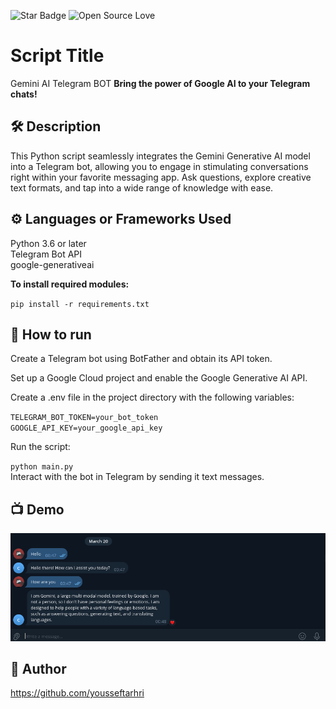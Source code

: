 <!--Please do not remove this part-->
![Star Badge](https://img.shields.io/static/v1?label=%F0%9F%8C%9F&message=If%20Useful&style=style=flat&color=BC4E99)
![Open Source Love](https://badges.frapsoft.com/os/v1/open-source.svg?v=103)

# Script Title

Gemini AI Telegram BOT
**Bring the power of Google AI to your Telegram chats!**

<!--An image is an illustration for your project, the tip here is using your sense of humour as much as you can :D 

You can copy paste my markdown photo insert as following:
<p align="center">
<img src="your-source-is-here" width=40% height=40%>
-->

## 🛠️ Description
<!--Remove the below lines and add yours -->
This Python script seamlessly integrates the Gemini Generative AI model into a Telegram bot, allowing you to engage in stimulating conversations right within your favorite messaging app. Ask questions, explore creative text formats, and tap into a wide range of knowledge with ease.

## ⚙️ Languages or Frameworks Used
<!--Remove the below lines and add yours -->
Python 3.6 or later \
Telegram Bot API \
google-generativeai 

**To install required modules:**

`pip install -r requirements.txt`

## 🌟 How to run
<!--Remove the below lines and add yours -->
Create a Telegram bot using BotFather and obtain its API token.

Set up a Google Cloud project and enable the Google Generative AI API.

Create a .env file in the project directory with the following variables:

`TELEGRAM_BOT_TOKEN=your_bot_token`\
`GOOGLE_API_KEY=your_google_api_key`

Run the script:

`python main.py`\
Interact with the bot in Telegram by sending it text messages.

## 📺 Demo
![img.png](img.png)

## 🤖 Author
<!--Remove the below lines and add yours -->
https://github.com/yousseftarhri


